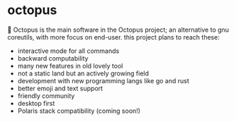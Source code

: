 # octopus
🐙 Octopus is the main software in the Octopus project; an alternative to gnu coreutils, with more focus on end-user. 
this project plans to reach these: 
 - interactive mode for all commands
 - backward computability
 - many new features in old lovely tool
 - not a static land but an actively growing field
 - development with new programming langs like go and rust
 - better emoji and text support
 - friendly community
 - desktop first
 - Polaris stack compatibility (coming soon!)
